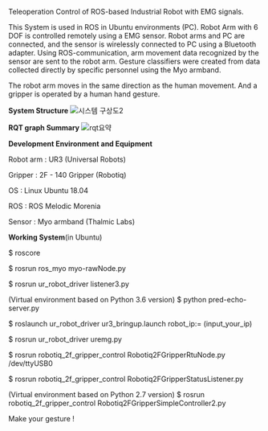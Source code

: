 Teleoperation Control of ROS-based Industrial Robot with EMG signals.

This System is used in ROS in Ubuntu environments (PC). Robot Arm with 6 DOF is controlled remotely using a EMG sensor. 
Robot arms and PC are connected, and the sensor is wirelessly connected to PC using a Bluetooth adapter. 
Using ROS-communication, arm movement data recognized by the sensor are sent to the robot arm. 
Gesture classifiers were created from data collected directly by specific personnel using the Myo armband.

The robot arm moves in the same direction as the human movement.
And a gripper is operated by a human hand gesture.


****System Structure****
![시스템 구상도2](https://user-images.githubusercontent.com/60131899/95708960-976d0a00-0c98-11eb-9fc4-d20ca56bdbd3.png)

**RQT graph Summary**
![rqt요약](https://user-images.githubusercontent.com/60131899/95709508-bd46de80-0c99-11eb-85ed-f48bd84180ad.PNG)


**Development Environment and Equipment**


Robot arm : UR3 (Universal Robots)

Gripper : 2F - 140 Gripper (Robotiq)

OS : Linux Ubuntu 18.04

ROS : ROS Melodic Morenia

Sensor : Myo armband (Thalmic Labs)




**Working System**(in Ubuntu)


$ roscore

$ rosrun ros_myo myo-rawNode.py

$ rosrun ur_robot_driver listener3.py

(Virtual environment based on Python 3.6 version)
$ python pred-echo-server.py

$ roslaunch ur_robot_driver ur3_bringup.launch robot_ip:= (input_your_ip)

$ rosrun ur_robot_driver uremg.py

$ rosrun robotiq_2f_gripper_control Robotiq2FGripperRtuNode.py /dev/ttyUSB0

$ rosrun robotiq_2f_gripper_control Robotiq2FGripperStatusListener.py

(Virtual environment based on Python 2.7 version)
$ rosrun robotiq_2f_gripper_control Robotiq2FGripperSimpleController2.py


Make your gesture !


